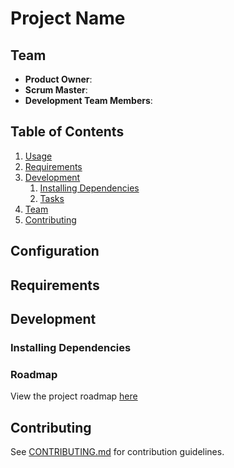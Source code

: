 # Project Name

## Team

  - __Product Owner__: 
  - __Scrum Master__: 
  - __Development Team Members__: 

## Table of Contents

1. [Usage](#Usage)
1. [Requirements](#requirements)
1. [Development](#development)
    1. [Installing Dependencies](#installing-dependencies)
    1. [Tasks](#tasks)
1. [Team](#team)
1. [Contributing](#contributing)

## Configuration

## Requirements

## Development

### Installing Dependencies

### Roadmap

View the project roadmap [here](LINK_TO_PROJECT_ISSUES)


## Contributing

See [CONTRIBUTING.md](CONTRIBUTING.md) for contribution guidelines.
